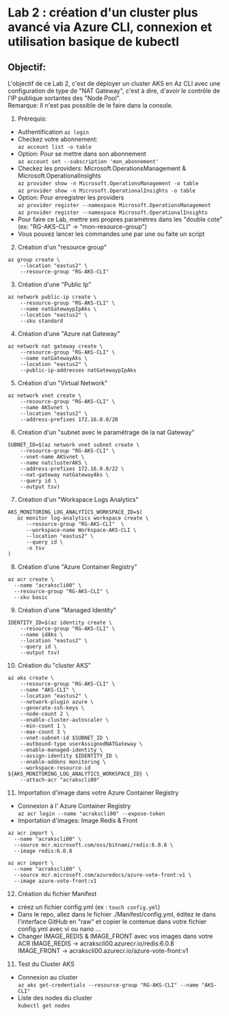 # Lab 2 : création d'un cluster plus avancé via Azure CLI, connexion et utilisation basique de kubectl
## Objectif:
L'objectif de ce Lab 2, c'est de déployer un cluster AKS en Az CLI avec une configuration de type de "NAT Gateway", c'est à dire, d'avoir le contrôle de l'IP publique sortantes des "Node Pool".<br>
Remarque: Il n'est pas possible de le faire dans la console. 


1. Prérequis:<br>
- Authentification `az login`
- Checkez votre abonnement:<br> `az account list -o table`
- Option: Pour se mettre dans son abonnement <br> `az account set --subscription 'mon_abonnement'`
- Checkez les providers: Microsoft.OperationsManagement & Microsoft.OperationalInsights<br>
`az provider show -n Microsoft.OperationsManagement -o table`<br>
`az provider show -n Microsoft.OperationalInsights -o table`<br>
- Option: Pour enregistrer les providers<br>
`az provider register --namespace Microsoft.OperationsManagement`<br>
`az provider register --namespace Microsoft.OperationalInsights`<br>
- Pour faire ce Lab, mettre ses propres paramètres dans les "double cote" (ex: "RG-AKS-CLI" -> "mon-resource-group") <br>
- Vous pouvez lancer les commandes une par une ou faite un script <br>

2. Création d'un "resource group"<br>
```
az group create \
    --location "eastus2" \
    --resource-group "RG-AKS-CLI"
```
3. Création d'une "Public Ip" <br>
```
az network public-ip create \
    --resource-group "RG-AKS-CLI" \
    --name natGatewaypIpAks \
    --location "eastus2" \
    --sku standard  
```
4. Création d'une "Azure nat Gateway" <br>
```
az network nat gateway create \
    --resource-group "RG-AKS-CLI" \
    --name natGatewayAks \
    --location "eastus2" \
    --public-ip-addresses natGatewaypIpAks
```
5. Création d'un "Virtual Network" <br>
```
az network vnet create \
    --resource-group "RG-AKS-CLI" \
    --name AKSvnet \
    --location "eastus2" \
    --address-prefixes 172.16.0.0/20
```
6. Création d'un "subnet avec le paramétrage de la nat Gateway" <br>
```
SUBNET_ID=$(az network vnet subnet create \
    --resource-group "RG-AKS-CLI" \
    --vnet-name AKSvnet \
    --name natclusterAKS \
    --address-prefixes 172.16.0.0/22 \
    --nat-gateway natGatewayAks \
    --query id \
    --output tsv)
```
7. Création d'un "Workspace Logs Analytics" <br>
```
AKS_MONITORING_LOG_ANALYTICS_WORKSPACE_ID=$(
   az monitor log-analytics workspace create \
      --resource-group "RG-AKS-CLI"  \
      --workspace-name Workspace-AKS-CLI \
      --location "eastus2" \
      --query id \
      -o tsv
)
```
8. Création d'une "Azure Container Registry" <br>
```
az acr create \
  --name "acrakscli00" \
  --resource-group "RG-AKS-CLI" \
  --sku basic
```
9. Création d'une "Managed Identity" <br>
```
IDENTITY_ID=$(az identity create \
    --resource-group "RG-AKS-CLI" \
    --name idAks \
    --location "eastus2" \
    --query id \
    --output tsv)
```
10. Création du "cluster AKS" <br>
```
az aks create \
    --resource-group "RG-AKS-CLI" \
    --name "AKS-CLI" \
    --location "eastus2" \
    --network-plugin azure \
    --generate-ssh-keys \
    --node-count 2 \
    --enable-cluster-autoscaler \
    --min-count 1 \
    --max-count 3 \
    --vnet-subnet-id $SUBNET_ID \
    --outbound-type userAssignedNATGateway \
    --enable-managed-identity \
    --assign-identity $IDENTITY_ID \
    --enable-addons monitoring \
    --workspace-resource-id ${AKS_MONITORING_LOG_ANALYTICS_WORKSPACE_ID} \
    --attach-acr "acrakscli00"
```

11. Importation d'image dans votre Azure Container Registry <br>
- Connexion à l' Azure Container Registry <br>
`az acr login --name "acrakscli00" --expose-token`
- Importation d'images: Image Redis & Front <br>
```
az acr import \
  --name "acrakscli00" \
  --source mcr.microsoft.com/oss/bitnami/redis:6.0.8 \
  --image redis:6.0.8
```
```
az acr import \
  --name "acrakscli00" \
  --source mcr.microsoft.com/azuredocs/azure-vote-front:v1 \
  --image azure-vote-front:v1
```
12. Création du fichier Manifest <br>
- créez un fichier config.yml (ex : `touch config.yml`) <br>
- Dans le repo, allez dans le fichier ./Manifest/config.yml, éditez le dans l'interface GitHub en "raw" et copier le contenue dans votre fichier config.yml avec vi ou nano ... <br>
- Changer IMAGE_REDIS & IMAGE_FRONT avec vos images dans votre ACR
IMAGE_REDIS -> acrakscli00.azurecr.io/redis:6.0.8 <br>
IMAGE_FRONT -> acrakscli00.azurecr.io/azure-vote-front:v1 <br>

11. Test du Cluster AKS <br>
- Connexion au cluster <br>
`az aks get-credentials --resource-group "RG-AKS-CLI" --name "AKS-CLI" ` <br>
- Liste des nodes du cluster <br>
`kubectl get nodes` <br>





